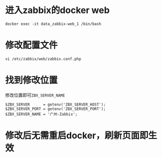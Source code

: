 # 进入zabbix的docker web
```
docker exec -it data_zabbix-web_1 /bin/bash
```

# 修改配置文件
```
vi /etc/zabbix/web/zabbix.conf.php
```

# 找到修改位置

修改位置即可`ZBX_SERVER_NAME`

```
$ZBX_SERVER      = getenv('ZBX_SERVER_HOST');
$ZBX_SERVER_PORT = getenv('ZBX_SERVER_PORT');
$ZBX_SERVER_NAME = '广州-Zabbix';
```


# 修改后无需重启docker，刷新页面即生效